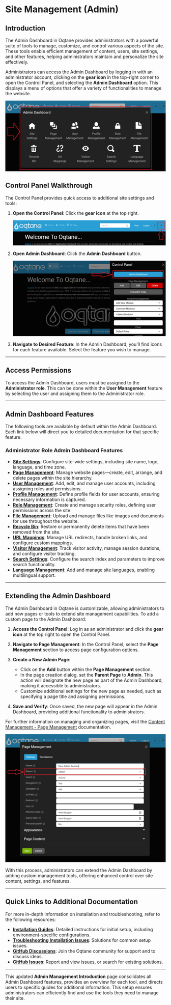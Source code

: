 # Site Management (Admin)

## Introduction

The Admin Dashboard in Oqtane provides administrators with a powerful suite of tools to manage, customize, and control various aspects of the site. These tools enable efficient management of content, users, site settings, and other features, helping administrators maintain and personalize the site effectively.

Administrators can access the Admin Dashboard by logging in with an administrator account, clicking on the **gear icon** in the top-right corner to open the Control Panel, and selecting the **Admin Dashboard** option. This displays a menu of options that offer a variety of functionalities to manage the website.

![Admin Dashboard](./assets/admin-dashboard.png)

## Control Panel Walkthrough

The Control Panel provides quick access to additional site settings and tools:

1. **Open the Control Panel**: Click the **gear icon** at the top right.
   
   ![Control Panel Icon](./assets/control-panel-button.png)

2. **Open Admin Dashboard**: Click the **Admin Dashboard** button.

   ![Admin Dashboard Button](./assets/control-panel-admin-dashboard-button.png)

3. **Navigate to Desired Feature**: In the Admin Dashboard, you'll find icons for each feature available. Select the feature you wish to manage.

---

## Access Permissions

To access the Admin Dashboard, users must be assigned to the **Administrator role**. This can be done within the **User Management** feature by selecting the user and assigning them to the Administrator role.


---

## Admin Dashboard Features

The following tools are available by default within the Admin Dashboard. Each link below will direct you to detailed documentation for that specific feature.

### Administrator Role Admin Dashboard Features

- **[Site Settings](site-settings.md)**: Configure site-wide settings, including site name, logo, language, and time zone.
- **[Page Management](page-management.md)**: Manage website pages—create, edit, arrange, and delete pages within the site hierarchy.
- **[User Management](user-management.md)**: Add, edit, and manage user accounts, including assigning roles and permissions.
- **[Profile Management](profile-management.md)**: Define profile fields for user accounts, ensuring necessary information is captured.
- **[Role Management](role-management.md)**: Create and manage security roles, defining user permissions across the site.
- **[File Management](file-management.md)**: Upload and manage files like images and documents for use throughout the website.
- **[Recycle Bin](recycle-bin.md)**: Restore or permanently delete items that have been removed from the site.
- **[URL Mappings](url-mappings.md)**: Manage URL redirects, handle broken links, and configure custom mappings.
- **[Visitor Management](visitor-management.md)**: Track visitor activity, manage session durations, and configure visitor tracking.
- **[Search Settings](search-settings.md)**: Configure the search index and parameters to improve search functionality.
- **[Language Management](language-management.md)**: Add and manage site languages, enabling multilingual support.

---

## Extending the Admin Dashboard

The Admin Dashboard in Oqtane is customizable, allowing administrators to add new pages or tools to extend site management capabilities. To add a custom page to the Admin Dashboard:

1. **Access the Control Panel**: Log in as an administrator and click the **gear icon** at the top right to open the Control Panel.
2. **Navigate to Page Management**: In the Control Panel, select the **Page Management** section to access page configuration options.
3. **Create a New Admin Page**:
   - Click on the **Add** button within the **Page Management** section.
   - In the page creation dialog, set the **Parent Page** to **Admin**. This action will designate the new page as part of the Admin Dashboard, making it accessible to administrators.
   - Customize additional settings for the new page as needed, such as specifying a page title and assigning permissions.

4. **Save and Verify**: Once saved, the new page will appear in the Admin Dashboard, providing additional functionality to administrators.

For further information on managing and organizing pages, visit the [Content Management - Page Management](../content/page-management.md) documentation.

![Admin Dashboard Create Admin Page](./assets/admin-dashboard-new-admin-page.png)

With this process, administrators can extend the Admin Dashboard by adding custom management tools, offering enhanced control over site content, settings, and features.

---

## Quick Links to Additional Documentation

For more in-depth information on installation and troubleshooting, refer to the following resources:

- **[Installation Guides](../../guides/installation/index.md)**: Detailed instructions for initial setup, including environment-specific configurations.
- **[Troubleshooting Installation Issues](../../guides/troubleshooting/troubleshooting-installations.md)**: Solutions for common setup issues.
- **[GitHub Discussions](https://github.com/oqtane/oqtane.framework/discussions)**: Join the Oqtane community for support and to discuss ideas.
- **[GitHub Issues](https://github.com/oqtane/oqtane.framework/issues)**: Report and view issues, or search for existing solutions.

---

This updated **Admin Management Introduction** page consolidates all Admin Dashboard features, provides an overview for each tool, and directs users to specific guides for additional information. This setup ensures administrators can efficiently find and use the tools they need to manage their site.
